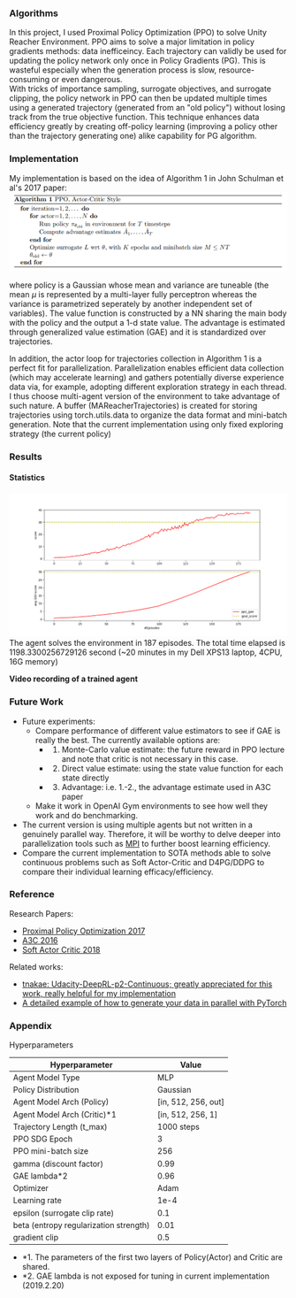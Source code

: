 [image1]: ./data/ppo_gae.png 
[image2]: ./data/ppo_algorithm1.png
### **Algorithms**
In this project, I used Proximal Policy Optimization (PPO) to solve Unity Reacher Environment. PPO aims to solve a major limitation in policy gradients methods: data inefficeincy. 
Each trajectory can validly be used for updating the policy network only once in Policy Gradients (PG). This is wasteful especially when the generation process is slow, resource-consuming or even dangerous.  
With tricks of importance sampling, surrogate objectives, and surrogate clipping, the policy network in PPO can then be updated multiple times using a generated trajectory (generated from an "old policy") without losing track from the true objective function. 
This technique enhances data efficiency greatly by creating off-policy learning (improving a policy other than the trajectory generating one) alike capability for PG algorithm. 

### **Implementation**
My implementation is based on the idea of Algorithm 1 in John Schulman et al's 2017 paper: ![Algorithm 1][image2]


where policy is a Gaussian whose mean and variance are tuneable (the mean $\mu$ is represented by a multi-layer fully perceptron whereas the variance is parametrized seperately by another independent set of variables). 
The value function is constructed by a NN sharing the main body with the policy and the output a 1-d state value.
The advantage is estimated through generalized value estimation (GAE) and it is standardized over trajectories.

In addition, the actor loop for trajectories collection in Algorithm 1 is a perfect fit for parallelization. Parallelization enables efficient data collection (which may accelerate learning) and gathers potentially diverse experience data via, for example, adopting different exploration strategy in each thread. I thus choose multi-agent version of the environment to take advantage of such nature. A buffer (MAReacherTrajectories) is created for storing trajectories using torch.utils.data to organize the data format and mini-batch generation. Note that the current implementation using only fixed exploring strategy (the current policy)

### **Results**  

#### **Statistics**

![Figure1][image1]
The agent solves the environment in 187 episodes. The total time elapsed is 1198.3300256729126 second (~20 minutes in my Dell XPS13 laptop, 4CPU, 16G memory)

**Video recording of a trained agent**

### **Future Work**
- Future experiments:
    - Compare performance of different value estimators to see if GAE is really the best. The currently available options are:
        - 1. Monte-Carlo value estimate: the future reward in PPO lecture and note that critic is not necessary in this case. 
        - 2. Direct value estimate: using the state value function for each state directly
        - 3. Advantage: i.e. 1.-2., the advantage estimate used in A3C paper 
    - Make it work in OpenAI Gym environments to see how well they work and do benchmarking.
- The current version is using multiple agents but not written in a genuinely parallel way. Therefore, it will be worthy to delve deeper into parallelization tools such as [MPI](http://mpitutorial.com/tutorials/mpi-introduction/) to further boost learning efficiency.  
- Compare the current implementation to SOTA methods able to solve continuous problems such as Soft Actor-Critic and D4PG/DDPG to compare their individual learning efficacy/efficiency.

### **Reference**
Research Papers:
- [Proximal Policy Optimization 2017](https://www.nature.com/articles/nature14236)
- [A3C 2016](https://arxiv.org/abs/1602.01783)
- [Soft Actor Critic 2018](https://arxiv.org/abs/1801.01290)

Related works:
- [tnakae: Udacity-DeepRL-p2-Continuous; greatly appreciated for this work, really helpful for my implementation](https://github.com/tnakae/Udacity-DeepRL-p2-Continuous)
- [A detailed example of how to generate your data in parallel with PyTorch](https://stanford.edu/~shervine/blog/pytorch-how-to-generate-data-parallel)



### **Appendix** 
Hyperparameters

| Hyperparameter                      | Value |
| ----------------------------------- | ----- |
| Agent Model Type                    | MLP   |
| Policy Distribution                 | Gaussian |
| Agent Model Arch (Policy)           | [in, 512, 256, out] |
| Agent Model Arch (Critic)*1         | [in, 512, 256, 1] |
| Trajectory Length (t_max)           | 1000 steps|
| PPO SDG Epoch                       | 3    |
| PPO mini-batch size                 | 256  |
| gamma (discount factor)          | 0.99  |
| GAE lambda*2                          | 0.96  |
| Optimizer                           | Adam  |
| Learning rate                       | 1e-4  |
| epsilon (surrogate clip rate)    | 0.1   |
| beta (entropy regularization strength) | 0.01   |
| gradient clip                       | 0.5 |

- *1. The parameters of the first two layers of Policy(Actor) and Critic are shared. 
- *2. GAE lambda is not exposed for tuning in current implementation (2019.2.20)